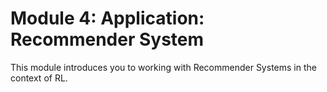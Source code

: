 # Module 4: Application: Recommender System

This module introduces you to working with Recommender Systems in the context of RL.